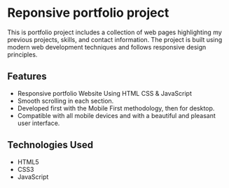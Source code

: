 
# Reponsive portfolio project

This is portfolio project includes a collection of web pages highlighting my previous projects, skills, and contact information. The project is built using modern web development techniques and follows responsive design principles.




## Features

- Responsive portfolio Website Using HTML CSS & JavaScript
- Smooth scrolling in each section.
- Developed first with the Mobile First methodology, then for desktop.
- Compatible with all mobile devices and with a beautiful and pleasant user interface.
 
 ## Technologies Used
- HTML5
- CSS3
- JavaScript
